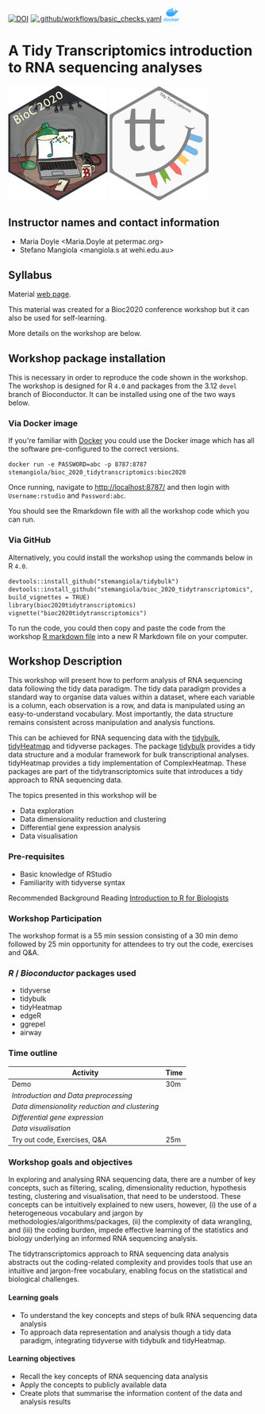 <!-- badges: start -->
[![DOI](https://zenodo.org/badge/DOI/10.5281/zenodo.3959148.svg)](https://doi.org/10.5281/zenodo.3959148)
[![.github/workflows/basic_checks.yaml](https://github.com/stemangiola/bioc_2020_tidytranscriptomics/workflows/.github/workflows/basic_checks.yaml/badge.svg)](https://github.com/stemangiola/bioc_2020_tidytranscriptomics/actions) [![Docker](https://github.com/Bioconductor/BioC2020/raw/master/docs/images/docker_icon.png)](https://hub.docker.com/repository/docker/stemangiola/bioc_2020_tidytranscriptomics) 	
<!-- badges: end -->

# A Tidy Transcriptomics introduction to RNA sequencing analyses

<img width="200" alt="bioc2020" src="https://github.com/Bioconductor/BiocStickers/blob/master/events/Bioc2020/BioC2020.png?raw=true"/>
<img width="200" alt="tidybulk" src="https://github.com/Bioconductor/BiocStickers/blob/master/tidybulk/tidybulk.png?raw=true"/>

## Instructor names and contact information

* Maria Doyle <Maria.Doyle at petermac.org>  
* Stefano Mangiola <mangiola.s at wehi.edu.au>

## Syllabus

Material [web page](https://stemangiola.github.io/bioc_2020_tidytranscriptomics/articles/tidytranscriptomics.html).

This material was created for a Bioc2020 conference workshop but it can also be used for self-learning.

More details on the workshop are below.

## Workshop package installation 

This is necessary in order to reproduce the code shown in the workshop. The workshop is designed for R `4.0` and packages from the 3.12 `devel` branch of Bioconductor. It can be installed using one of the two ways below.

### Via Docker image

If you're familiar with [Docker](https://docs.docker.com/get-docker/) you could use the Docker image which has all the software pre-configured to the correct versions.

```
docker run -e PASSWORD=abc -p 8787:8787 stemangiola/bioc_2020_tidytranscriptomics:bioc2020
```

Once running, navigate to <http://localhost:8787/> and then login with
`Username:rstudio` and `Password:abc`.

You should see the Rmarkdown file with all the workshop code which you can run.

### Via GitHub

Alternatively, you could install the workshop using the commands below in R `4.0`.

```
devtools::install_github("stemangiola/tidybulk")
devtools::install_github("stemangiola/bioc_2020_tidytranscriptomics", build_vignettes = TRUE)
library(bioc2020tidytranscriptomics)
vignette("bioc2020tidytranscriptomics")
```

To run the code, you could then copy and paste the code from the workshop [R markdown file](https://raw.githubusercontent.com/stemangiola/bioc_2020_tidytranscriptomics/master/vignettes/tidytranscriptomics.Rmd) into a new R Markdown file on your computer.

## Workshop Description

This workshop will present how to perform analysis of RNA sequencing data following the tidy data paradigm. The tidy data paradigm provides a standard way to organise data values within a dataset, where each variable is a column, each observation is a row, and data is manipulated using an easy-to-understand vocabulary. Most importantly, the data structure remains consistent across manipulation and analysis functions.

This can be achieved for RNA sequencing data with the [tidybulk](github.com/stemangiola/tidybulk), [tidyHeatmap](github.com/stemangiola/tidyHeatmap) and tidyverse packages. The package [tidybulk](github.com/stemangiola/tidybulk) provides a tidy data structure and a modular framework for bulk transcriptional analyses. tidyHeatmap provides a tidy implementation of ComplexHeatmap. These packages are part of the tidytranscriptomics suite that introduces a tidy approach to RNA sequencing data.

The topics presented in this workshop will be

- Data exploration
- Data dimensionality reduction and clustering
- Differential gene expression analysis
- Data visualisation

### Pre-requisites

* Basic knowledge of RStudio
* Familiarity with tidyverse syntax

Recommended Background Reading
[Introduction to R for Biologists](https://melbournebioinformatics.github.io/r-intro-biologists/intro_r_biologists.html)

### Workshop Participation

The workshop format is a 55 min session consisting of a 30 min demo followed by 25 min opportunity for attendees to try out the code, exercises and Q&A.

### _R_ / _Bioconductor_ packages used

* tidyverse
* tidybulk
* tidyHeatmap
* edgeR
* ggrepel
* airway

### Time outline

| Activity                                           | Time |
|----------------------------------------------------|------|
| Demo                                               | 30m  |
|     *Introduction and Data preprocessing*          |      |
|     *Data dimensionality reduction and clustering* |      |
|     *Differential gene expression*                 |      |
|     *Data visualisation*                           |      |
| Try out code, Exercises, Q&A                       | 25m  |

### Workshop goals and objectives

In exploring and analysing RNA sequencing data, there are a number of key concepts, such as filtering, scaling, dimensionality reduction, hypothesis testing, clustering and visualisation, that need to be understood. These concepts can be intuitively explained to new users, however, (i) the use of a heterogeneous vocabulary and jargon by methodologies/algorithms/packages, (ii) the complexity of data wrangling, and (iii) the coding burden, impede effective learning of the statistics and biology underlying an informed RNA sequencing analysis.

The tidytranscriptomics approach to RNA sequencing data analysis abstracts out the coding-related complexity and provides tools that use an intuitive and jargon-free vocabulary, enabling focus on the statistical and biological challenges.

#### Learning goals

* To understand the key concepts and steps of bulk RNA sequencing data analysis
* To approach data representation and analysis though a tidy data paradigm, integrating tidyverse with tidybulk and tidyHeatmap.

#### Learning objectives

* Recall the key concepts of RNA sequencing data analysis
* Apply the concepts to publicly available data
* Create plots that summarise the information content of the data and analysis results
